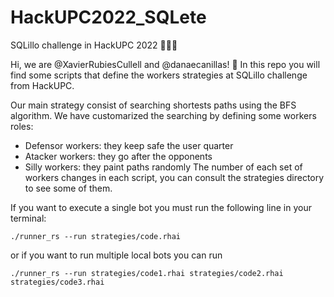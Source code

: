 # HackUPC2022_SQLete
SQLillo challenge in HackUPC 2022 👩🏻‍💻

Hi, we are @XavierRubiesCullell and @danaecanillas! 👋
In this repo you will find some scripts that define the workers strategies at SQLillo challenge from HackUPC.

Our main strategy consist of searching shortests paths using the BFS algorithm. We have customarized the searching by defining some workers roles:
- Defensor workers: they keep safe the user quarter
- Atacker workers: they go after the opponents
- Silly workers: they paint paths randomly
The number of each set of workers changes in each script, you can consult the strategies directory to see some of them.

If you want to execute a single bot you must run the following line in your terminal:
```console
./runner_rs --run strategies/code.rhai
```
or if you want to run multiple local bots you can run
```console
./runner_rs --run strategies/code1.rhai strategies/code2.rhai strategies/code3.rhai
```
